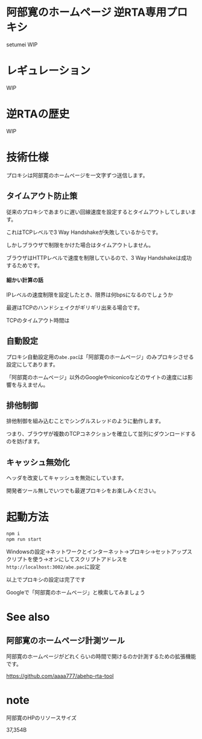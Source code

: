 # 阿部寛のホームページ 逆RTA専用プロキシ

setumei WIP

# レギュレーション

WIP

# 逆RTAの歴史

WIP

# 技術仕様

プロキシは阿部寛のホームページを一文字ずつ送信します。

## タイムアウト防止策

従来のプロキシであまりに遅い回線速度を設定するとタイムアウトしてしまいます。

これはTCPレベルで3 Way Handshakeが失敗しているからです。

しかしブラウザで制限をかけた場合はタイムアウトしません。

ブラウザはHTTPレベルで速度を制限しているので、3 Way Handshakeは成功するためです。

#### 細かい計算の話

IPレベルの速度制限を設定したとき、限界は何bpsになるのでしょうか

最遅はTCPのハンドシェイクがギリギリ出来る場合です。

TCPのタイムアウト時間は

## 自動設定

プロキシ自動設定用の`abe.pac`は「阿部寛のホームページ」のみプロキシさせる設定にしてあります。

「阿部寛のホームページ」以外のGoogleやniconicoなどのサイトの速度には影響を与えません。

## 排他制御

排他制御を組み込むことでシングルスレッドのように動作します。

つまり、ブラウザが複数のTCPコネクションを確立して並列にダウンロードするのを妨げます。

## キャッシュ無効化

ヘッダを改変してキャッシュを無効にしています。

開発者ツール無しでいつでも最遅プロキシをお楽しみください。


# 起動方法

```bash
npm i
npm run start
```

Windowsの設定→ネットワークとインターネット→プロキシ→セットアップスクリプトを使う→オンにしてスクリプトアドレスを`http://localhost:3002/abe.pac`に設定

以上でプロキシの設定は完了です

Googleで「阿部寛のホームページ」と検索してみましょう

# See also

## 阿部寛のホームページ計測ツール

阿部寛のホームページがどれくらいの時間で開けるのか計測するための拡張機能です。

https://github.com/aaaa777/abehp-rta-tool

# note

阿部寛のHPのリソースサイズ

37,354B